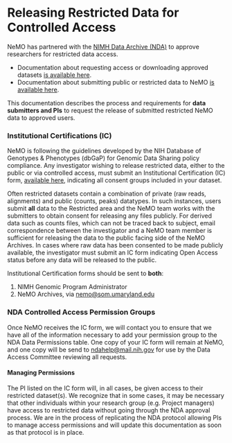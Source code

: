 # Releasing Restricted Data for Controlled Access

NeMO has partnered with the [NIMH Data Archive (NDA)](https://nda.nih.gov/) to approve researchers for restricted data access.

* Documentation about requesting access or downloading approved datasets [is available here](download_restricted.md).
* Documentation about submitting public or restricted data to NeMO [is available here](submit_data.md).

This documentation describes the process and requirements for **data submitters and PIs** to request the release of submitted restricted NeMO data to approved users.

### Institutional Certifications (IC)
NeMO is following the guidelines developed by the NIH Database of Genotypes & Phenotypes (dbGaP)
for Genomic Data Sharing policy compliance. Any investigator wishing to release restricted data, either to the public or
via controlled access, must submit an Institutional Certification (IC) form,
[available here](https://osp.od.nih.gov/scientific-sharing/institutional-certifications/),
indicating all consent groups included in your dataset.  

Often restricted datasets contain a combination of private (raw reads,
alignments) and public (counts, peaks) datatypes.  In such instances, users submit **all** data to the Restricted area
and the NeMO team works with the submitters to obtain consent for releasing any files publicly. For derived data such as counts files,
which can not be traced back to subject, email correspondence between the investigator and a NeMO team member is sufficient
for releasing the data to the public facing side of the NeMO Archives. In cases where raw data has been consented to be made
publicly available, the investigator must submit an IC form indicating Open Access status before any data
will be released to the public.

Institutional Certification forms should be sent to **both**:
1. NIMH Genomic Program Administrator
2. NeMO Archives, via nemo@som.umaryland.edu

### NDA Controlled Access Permission Groups
Once NeMO receives the IC form, we will contact you to ensure that we have all of the information
necessary to add your permission group to the NDA Data Permissions table.
One copy of your IC form will remain at NeMO, and one copy will be send to ndahelp@mail.nih.gov for use by the Data Access Committee reviewing all requests.


#### Managing Permissions
The PI listed on the IC form will, in all cases, be given access to their restricted dataset(s). We recognize that in some
cases, it may be necessary that other individuals within your research group (e.g. Project managers)
have access to restricted data without going through the NDA approval process. We are in the process of replicating the NDA protocol
allowing PIs to manage access permissions and will update this documentation as soon as that protocol is in place.

